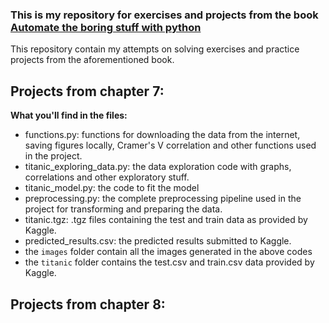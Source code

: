 ### This is my repository for exercises and projects from the book [Automate the boring stuff with python](https://automatetheboringstuff.com/)

This repository contain my attempts on solving exercises and practice projects from the aforementioned book.

## Projects from chapter 7:

**What you'll find in the files:**
 * functions.py: functions for downloading the data from the internet, saving figures locally, Cramer's V correlation and other functions used in the project.
 * titanic_exploring_data.py: the data exploration code with graphs, correlations and other exploratory stuff.
 * titanic_model.py: the code to fit the model
 * preprocessing.py: the complete preprocessing pipeline used in the project for transforming and preparing the data.
 * titanic.tgz: .tgz files containing the test and train data as provided by Kaggle.
 * predicted_results.csv: the predicted results submitted to Kaggle.
 * the `images` folder contain all the images generated in the above codes
 * the `titanic` folder contains the test.csv and train.csv data provided by Kaggle.

## Projects from chapter 8:
